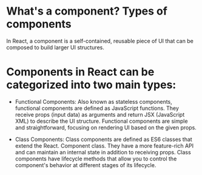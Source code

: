 # What's a component? Types of components

In React, a component is a self-contained, reusable piece of UI that can be composed 
to build larger UI structures. 

# Components in React can be categorized into two main types:

- Functional Components: Also known as stateless components, functional components are 
  defined as JavaScript functions. They receive props (input data) as arguments and return 
  JSX (JavaScript XML) to describe the UI structure. Functional components are simple and 
  straightforward, focusing on rendering UI based on the given props.

- Class Components: Class components are defined as ES6 classes that extend the React.
  Component class. They have a more feature-rich API and can maintain an internal state in 
  addition to receiving props. Class components have lifecycle methods that allow you to 
  control the component's behavior at different stages of its lifecycle.
